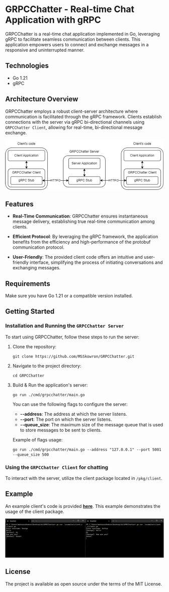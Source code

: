 # GRPCChatter - Real-time Chat Application with gRPC

GRPCChatter is a real-time chat application implemented in Go, leveraging gRPC to facilitate seamless communication between clients. This application empowers users to connect and exchange messages in a responsive and uninterrupted manner.

## Technologies

- Go 1.21
- gRPC

## Architecture Overview

GRPCChatter employs a robust client-server architecture where communication is facilitated through the gRPC framework. Clients establish connections with the server via gRPC bi-directional channels using `GRPCChatter Client`, allowing for real-time, bi-directional message exchange.

![Architecture](./docs/architecture.png)

## Features

- **Real-Time Communication**: GRPCChatter ensures instantaneous message delivery, establishing true real-time communication among clients.

- **Efficient Protocol**: By leveraging the gRPC framework, the application benefits from the efficiency and high-performance of the protobuf communication protocol.

- **User-Friendly**: The provided client code offers an intuitive and user-friendly interface, simplifying the process of initiating conversations and exchanging messages.

## Requirements

Make sure you have Go 1.21 or a compatible version installed.

## Getting Started

### Installation and Running the `GRPCChatter Server`

To start using GRPCChatter, follow these steps to run the server:

1. Clone the repository:

    ```
    git clone https://github.com/MSSkowron/GRPCChatter.git
    ```

2. Navigate to the project directory:

    ```
    cd GRPCChatter
    ```

3. Build & Run the application's server:

    ```
    go run ./cmd/grpcchatter/main.go
    ```

    You can use the following flags to configure the server:
    - **--address**: The address at which the server listens.
    - **--port**: The port on which the server listens.
    - **--queue_size**: The maximum size of the message queue that is used to store messages to be sent to clients.

    Example of flags usage:

    ```
    go run ./cmd/grpcchatter/main.go --address "127.0.0.1" --port 5001 --queue_size 500
    ```

### Using the `GRPCChatter Client` for chatting

To interact with the server, utilize the client package located in `/pkg/client`.

## Example

An example client's code is provided [**here**](./examples/client_cli/main.go).
This example demonstrates the usage of the client package.

![Example](./docs/examples_client_cli.png)

## License

The project is available as open source under the terms of the MIT License.
